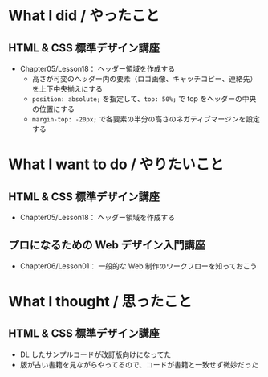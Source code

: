 # What I did / やったこと
## HTML & CSS 標準デザイン講座
- Chapter05/Lesson18： ヘッダー領域を作成する
    - 高さが可変のヘッダー内の要素（ロゴ画像、キャッチコピー、連絡先）を上下中央揃えにする
    - `position: absolute;` を指定して、`top: 50%;` で top をヘッダーの中央の位置にする
    - `margin-top: -20px;` で各要素の半分の高さのネガティブマージンを設定する

# What I want to do / やりたいこと
## HTML & CSS 標準デザイン講座
- Chapter05/Lesson18： ヘッダー領域を作成する

## プロになるための Web デザイン入門講座
- Chapter06/Lesson01： 一般的な Web 制作のワークフローを知っておこう

# What I thought / 思ったこと
## HTML & CSS 標準デザイン講座
- DL したサンプルコードが改訂版向けになってた
- 版が古い書籍を見ながらやってるので、コードが書籍と一致せず微妙だった
